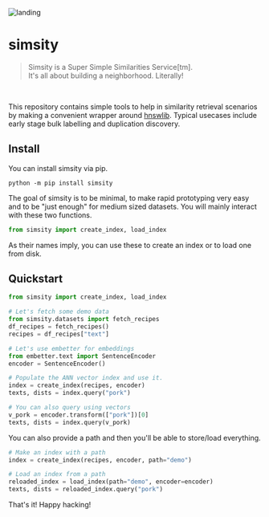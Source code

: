 
![landing](https://user-images.githubusercontent.com/1019791/222645884-fd88cd66-3dd0-4b6e-98f4-65586040e538.png)

# simsity

> Simsity is a Super Simple Similarities Service[tm]. <br>
> It's all about building a neighborhood. Literally! <br>

<br>

This repository contains simple tools to help in similarity retrieval scenarios
by making a convenient wrapper around [hnswlib](https://github.com/nmslib/hnswlib/blob/master/examples/python/EXAMPLES.md).
Typical usecases include early stage bulk labelling and duplication discovery.

## Install

You can install simsity via pip.

```
python -m pip install simsity
```

The goal of simsity is to be minimal, to make rapid prototyping very easy and to be "just enough" for medium sized datasets. You will mainly interact with these two functions. 

```python
from simsity import create_index, load_index
```

As their names imply, you can use these to create an index or to load one from disk. 

## Quickstart

```python
from simsity import create_index, load_index

# Let's fetch some demo data
from simsity.datasets import fetch_recipes
df_recipes = fetch_recipes()
recipes = df_recipes["text"]

# Let's use embetter for embeddings 
from embetter.text import SentenceEncoder
encoder = SentenceEncoder()

# Populate the ANN vector index and use it. 
index = create_index(recipes, encoder)
texts, dists = index.query("pork")

# You can also query using vectors
v_pork = encoder.transform(["pork"])[0]
texts, dists = index.query(v_pork)
```

You can also provide a path and then you'll be able to store/load everything.

```python
# Make an index with a path
index = create_index(recipes, encoder, path="demo")

# Load an index from a path
reloaded_index = load_index(path="demo", encoder=encoder)
texts, dists = reloaded_index.query("pork")
```

That's it! Happy hacking!
